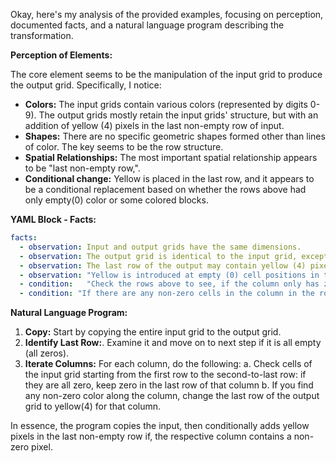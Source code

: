 Okay, here's my analysis of the provided examples, focusing on perception, documented facts, and a natural language program describing the transformation.

**Perception of Elements:**

The core element seems to be the manipulation of the input grid to produce the output grid. Specifically, I notice:

*   **Colors:** The input grids contain various colors (represented by digits 0-9). The output grids mostly retain the input grids' structure, but with an addition of yellow (4) pixels in the last non-empty row of input.
*   **Shapes:** There are no specific geometric shapes formed other than lines of color. The key seems to be the row structure.
*   **Spatial Relationships:** The most important spatial relationship appears to be "last non-empty row,".
*    **Conditional change:** Yellow is placed in the last row, and it appears to be a conditional replacement based on whether the rows above had only empty(0) color or some colored blocks.

**YAML Block - Facts:**


```yaml
facts:
  - observation: Input and output grids have the same dimensions.
  - observation: The output grid is identical to the input grid, except for the last row.
  - observation: The last row of the output may contain yellow (4) pixels.
  - observation: "Yellow is introduced at empty (0) cell positions in the last row"
  - condition:   "Check the rows above to see, if the column only has zero, keep zero in the last row."
  - condition: "If there are any non-zero cells in the column in the rows above, place yellow(4) on the last row."

```


**Natural Language Program:**

1.  **Copy:** Start by copying the entire input grid to the output grid.
2.  **Identify Last Row:**. Examine it and move on to next step if it is all empty (all zeros).
3.  **Iterate Columns:** For each column, do the following:
    a. Check cells of the input grid starting from the first row to the second-to-last row: if they are all zero, keep zero in the last row of that column
    b. If you find any non-zero color along the column, change the last row of the output grid to yellow(4) for that column.

In essence, the program copies the input, then conditionally adds yellow pixels in the last non-empty row if, the respective column contains a non-zero pixel.

